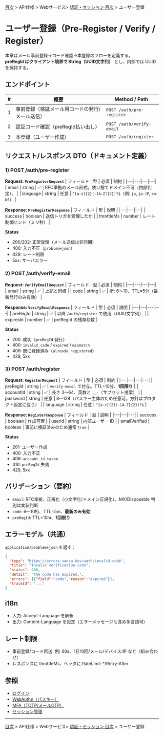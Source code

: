 [目次](../../../目次.md) > API仕様 > Webサービス> [認証・セッション 目次](目次.md) > ユーザー登録

# ユーザー登録（Pre-Register / Verify / Register）

本章はメール事前登録→コード確認→本登録のフローを定義する。  
**preRegId はクライアント境界で String（UUID文字列）** とし、内部では UUID を保持する。

## エンドポイント

| # | 概要 | Method / Path |
|---|---|---|
| 1 | 事前登録（検証メール用コードの発行/メール送信） | `POST /auth/pre-register` |
| 2 | 認証コード確認（preRegId払い出し） | `POST /auth/verify-email` |
| 3 | 本登録（ユーザー作成） | `POST /auth/register` |

## リクエスト/レスポンス DTO（ドキュメント定義）

### 1) POST /auth/pre-register

**Request: `PreRegisterRequest`**
| フィールド | 型 | 必須 | 制約 |
|---|---|---|---|
| email | string | ✅ | RFC準拠のメール形式。使い捨てドメイン不可（内部判定）。 |
| language | string | 任意 | `^[a-z]{2}(-[A-Z]{2})?$`（例: `ja`, `ja-JP`, `en-US`） |

**Response: `PreRegisterResponse`**
| フィールド | 型 | 説明 |
|---|---|---|
| success | boolean | 送信トリガを受理したか |
| throttleMs | number | レート制御ヒント（ミリ秒） |

**Status**
- 200/202: 正常受理（メール送信は非同期）
- 400: 入力不正（`problem+json`）
- 429: レート制限
- 5xx: サーバエラー

### 2) POST /auth/verify-email

**Request: `VerifyEmailRequest`**
| フィールド | 型 | 必須 | 制約 |
|---|---|---|---|
| email | string | ✅ | 上記と同様 |
| code | string | ✅ | 桁: 6〜10、TTL=5分（最新発行のみ有効） |

**Response: `VerifyEmailResponse`**
| フィールド | 型 | 必須 | 説明 |
|---|---|---|---|
| preRegId | string | ✅ | 以降 `/auth/register` で使用（UUID文字列） |
| expiresIn | number | ✅ | preRegId の残存秒数 |

**Status**
- 200: 成功（`preRegId` 発行）
- 400: `invalid_code` / `expired` / `mismatch`
- 409: 既に登録済み（`already_registered`）
- 429, 5xx

### 3) POST /auth/register

**Request: `RegisterRequest`**
| フィールド | 型 | 必須 | 制約 |
|---|---|---|---|
| preRegId | string | ✅ | `verify-email` で付与。TTL=10分、**1回限り** |
| accountId | string | ✅ | 長さ 3〜64、英数と `._-`（サブセット提案） |
| password | string | 任意 | 8〜128（パスキー主体のため任意可。方針はプロダクト設定に従う） |
| language | string | 任意 | `^[a-z]{2}(-[A-Z]{2})?$` |

**Response: `RegisterResponse`**
| フィールド | 型 | 説明 |
|---|---|---|
| success | boolean | 作成可否 |
| userId | string | 内部ユーザー ID |
| emailVerified | boolean | 事前に検証済みのため通常 `true` |

**Status**
- 201: ユーザー作成
- 400: 入力不正
- 409: `account_id_taken`
- 410: `preRegId` 失効
- 429, 5xx

## バリデーション（要約）
- `email`: RFC準拠、正規化（小文字化/ドメイン正規化）、MX/Disposable 判別は実装判断
- `code`: 6〜10桁、TTL=5m、**最新のみ有効**
- `preRegId`: TTL=10m、**1回限り**

## エラーモデル（共通）
`application/problem+json` を返す：
```json
{
  "type": "https://errors.sansa.dev/auth/invalid-code",
  "title": "Invalid verification code",
  "status": 400,
  "detail": "The code has expired.",
  "errors": [{"field":"code","reason":"expired"}],
  "traceId": "..."
}
```

## i18n
- 入力: Accept-Language を解釈
- 出力: Content-Language を設定（エラーメッセージも含め多言語可）

## レート制限
- 事前登録/コード再送: 例) 60s、1日10回/メール/デバイス/IP など（組み合わせ）
- レスポンスに throttleMs、ヘッダに RateLimit-*/Retry-After

## 参照
- [ログイン](02_ログイン.md)
- [WebAuthn（パスキー）](03_WebAuthn.md)
- [MFA（TOTP/メールOTP）](04_MFA.md)
- [セッション管理](05_セッション管理.md)

---
[目次](../../../目次.md) > API仕様 > Webサービス> [認証・セッション 目次](目次.md) > ユーザー登録